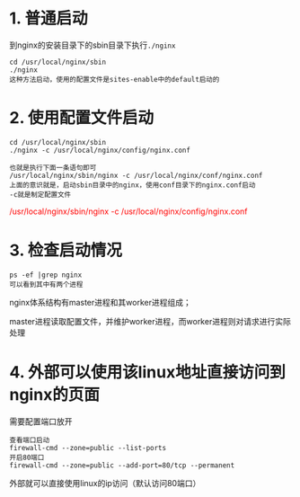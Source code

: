 # 1. 普通启动

到nginx的安装目录下的sbin目录下执行`./nginx`

```
cd /usr/local/nginx/sbin
./nginx
这种方法启动，使用的配置文件是sites-enable中的default启动的
```

# 2. 使用配置文件启动

```linux
cd /usr/local/nginx/sbin
./nginx -c /usr/local/nginx/config/nginx.conf

也就是执行下面一条语句即可
/usr/local/nginx/sbin/nginx -c /usr/local/nginx/conf/nginx.conf
上面的意识就是，启动sbin目录中的nginx，使用conf目录下的nginx.conf启动
-c就是制定配置文件
```

<font color="red">/usr/local/nginx/sbin/nginx -c /usr/local/nginx/config/nginx.conf</font>

# 3. 检查启动情况

```
ps -ef |grep nginx
可以看到其中有两个进程
```

nginx体系结构有master进程和其worker进程组成；

master进程读取配置文件，并维护worker进程，而worker进程则对请求进行实际处理



# 4. 外部可以使用该linux地址直接访问到nginx的页面

需要配置端口放开

```
查看端口启动
firewall-cmd --zone=public --list-ports
开启80端口
firewall-cmd --zone=public --add-port=80/tcp --permanent
```

外部就可以直接使用linux的ip访问（默认访问80端口）

